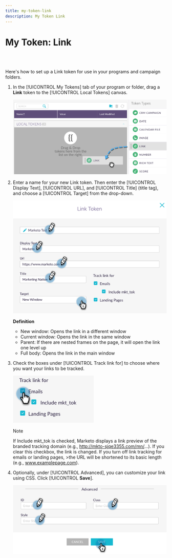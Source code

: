 ```yaml
---
title: my-token-link
description: My Token Link
---
```


# My Token: Link

<br>&nbsp;

Here's how to set up a Link token for use in your programs and campaign folders.

1. In the [!UICONTROL My Tokens] tab of your program or folder, drag a **Link** token to the [!UICONTROL Local Tokens] canvas.

   ![Image One](/help/sky/assets/my-tokens/my-token-link/my-token-link-1.png)

1. Enter a name for your new Link token. Then enter the [!UICONTROL Display Text], [!UICONTROL URL], and [!UICONTROL Title] (title tag), and choose a [!UICONTROL Target] from the drop-down.

   ![Image Two](/help/sky/assets/my-tokens/my-token-link/my-token-link-2.png)

   **Definition**

   * New window: Opens the link in a different window
   * Current window: Opens the link in the same window
   * Parent: If there are nested frames on the page, it will open the link one level up
   * Full body: Opens the link in the main window

1. Check the boxes under [!UICONTROL Track link for] to choose where you want your links to be tracked.

   ![Image Three](/help/sky/assets/my-tokens/my-token-link/my-token-link-3.png)

   >[!NOTE]
   >
   >If Include mkt_tok is checked, Marketo displays a link preview of the branded tracking domain (e.g., http://mkto-sjqe3355.com/mn/...). If you clear this checkbox, the link is changed. If you turn off link tracking for emails or landing pages, >the URL will be shortened to its basic length (e.g., www.examplepage.com).

1. Optionally, under [!UICONTROL Advanced], you can customize your link using CSS. Click [!UICONTROL **Save**].

   ![Image Four](/help/sky/assets/my-tokens/my-token-link/my-token-link-4.png)
